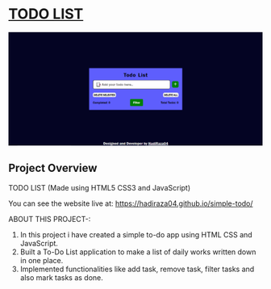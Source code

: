 # <a href="https://hadiraza04.github.io/simple-todo/">TODO LIST</a>

![Project Image](./todo-app.png)

## Project Overview

TODO LIST (Made using HTML5 CSS3 and JavaScript)

You can see the website live at: https://hadiraza04.github.io/simple-todo/

ABOUT THIS PROJECT-:

  1. In this project i have created a simple to-do app using HTML CSS and JavaScript.
  2. Built a To-Do List application to make a list of daily works written down in one place.
  3. Implemented functionalities like add task, remove task, filter tasks and also mark tasks as done.

